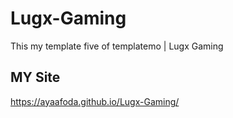 # Lugx-Gaming
This my template five of templatemo | Lugx Gaming
## MY Site
https://ayaafoda.github.io/Lugx-Gaming/
